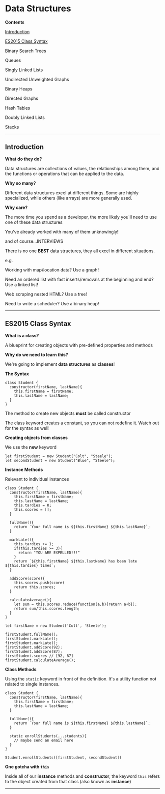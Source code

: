 # Data Structures

**Contents**

[Introduction](#introduction)

[ES2015 Class Syntax](#es2015-class-syntax)

Binary Search Trees

Queues

Singly Linked Lists

Undirected Unweighted Graphs

Binary Heaps

Directed Graphs

Hash Tables

Doubly Linked Lists

Stacks

---

## Introduction

**What do they do?**

Data structures are collections of values, the relationships among them, and the functions or operations that can be applied to the data.

**Why so many?**

Different data structures excel at different things. Some are highly specialized, while others (like arrays) are more generally used.

**Why care?**

The more time you spend as a developer, the more likely you'll need to use one of these data structures

You've already worked with many of them unknowingly!

and of course...INTERVIEWS

There is no one **BEST** data structures, they all excel in different situations.

e.g.

Working with map/location data? Use a graph!

Need an ordered list with fast inserts/removals at the beginning and end? Use a linked list!

Web scraping nested HTML? Use a tree!

Need to write a scheduler? Use a binary heap!

---

## ES2015 Class Syntax

**What is a class?**

A blueprint for creating objects with pre-defined properties and methods

**Why do we need to learn this?**

We're going to implement **data structures** as **classes**!

**The Syntax**

```
class Student {
  constructor(firstName, lastName){
    this.firstName = firstName;
    this.lastName = lastName;
  }
}
```

The method to create new objects **must** be called constructor

The class keyword creates a constant, so you can not redefine it. Watch out for the syntax as well!

**Creating objects from classes**

We use the **new** keyword

```
let firstStudent = new Student("Colt", "Steele");
let secondStudent = new Student("Blue", "Steele");
```

**Instance Methods**

Relevant to individual instances

```
class Student {
  constructor(firstName, lastName){
    this.firstName = firstName;
    this.lastName = lastName;
    this.tardies = 0;
    this.scores = [];
  }

  fullName(){
    return `Your full name is ${this.firstName} ${this.lastName}`;
  }

  markLate(){
    this.tardies += 1;
    if(this.tardies >= 3){
      return "YOU ARE EXPELLED!!!"
    }
    return `${this.firstName} ${this.lastName} has been late ${this.tardies} times`;
  }

  addScore(score){
    this.scores.push(score)
    return this.scores;
  }

  calculateAverage(){
    let sum = this.scores.reduce(function(a,b){return a+b});
    return sum/this.scores.length;
  }
}

let firstName = new Student('Colt', 'Steele');

firstStudent.fullName();
firstStudent.markLate();
firstStudent.markLate();
firstStudent.addScore(92);
firstStudent.addScore(87);
firstStudent.scores // [92, 87]
firstStudent.calculateAverage();
```

**Class Methods**

Using the `static` keyword in front of the definition. It's a utility function not related to single instances.

```
class Student {
  constructor(firstName, lastName){
    this.firstName = firstName;
    this.lastName = lastName;
  }

  fullName(){
    return `Your full name is ${this.firstName} ${this.lastName}`;
  }

  static enrollStudents(...students){
    // maybe send an email here
  }
}
```

```
Student.enrollStudents([firstStudent, secondStudent])
```

**One gotcha with `this`**

Inside all of our **instance** methods and **constructor**, the keyword `this` refers to the object created from that class (also known as **instance**)

---
